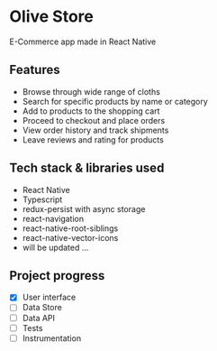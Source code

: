 # Olive Store

E-Commerce app made in React Native

## Features

- Browse through wide range of cloths
- Search for specific products by name or category
- Add to products to the shopping cart
- Proceed to checkout and place orders
- View order history and track shipments
- Leave reviews and rating for products

## Tech stack & libraries used

- React Native
- Typescript
- redux-persist with async storage
- react-navigation
- react-native-root-siblings
- react-native-vector-icons
- will be updated ...

## Project progress

- [x] User interface
- [ ] Data Store
- [ ] Data API
- [ ] Tests
- [ ] Instrumentation

